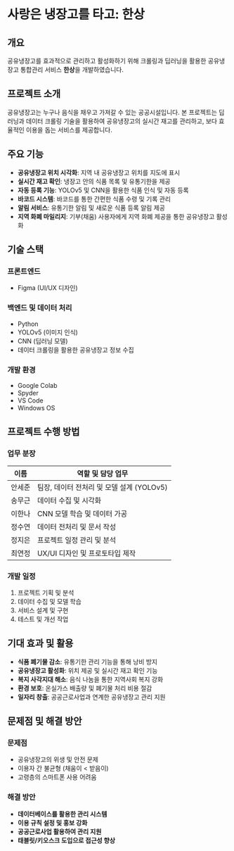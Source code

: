 # 사랑은 냉장고를 타고: 한상

## 개요
공유냉장고를 효과적으로 관리하고 활성화하기 위해 크롤링과 딥러닝을 활용한 공유냉장고 통합관리 서비스 **한상**을 개발하였습니다.

## 프로젝트 소개
공유냉장고는 누구나 음식을 채우고 가져갈 수 있는 공공시설입니다. 본 프로젝트는 딥러닝과 데이터 크롤링 기술을 활용하여 공유냉장고의 실시간 재고를 관리하고, 보다 효율적인 이용을 돕는 서비스를 제공합니다.

## 주요 기능
- **공유냉장고 위치 시각화**: 지역 내 공유냉장고 위치를 지도에 표시
- **실시간 재고 확인**: 냉장고 안의 식품 목록 및 유통기한을 제공
- **자동 등록 기능**: YOLOv5 및 CNN을 활용한 식품 인식 및 자동 등록
- **바코드 시스템**: 바코드를 통한 간편한 식품 수령 및 기록 관리
- **알림 서비스**: 유통기한 알림 및 새로운 식품 등록 알림 제공
- **지역 화폐 마일리지**: 기부(채움) 사용자에게 지역 화폐 제공을 통한 공유냉장고 활성화

## 기술 스택
### 프론트엔드
- Figma (UI/UX 디자인)

### 백엔드 및 데이터 처리
- Python
- YOLOv5 (이미지 인식)
- CNN (딥러닝 모델)
- 데이터 크롤링을 활용한 공유냉장고 정보 수집

### 개발 환경
- Google Colab
- Spyder
- VS Code
- Windows OS

## 프로젝트 수행 방법
### 업무 분장
| 이름 | 역할 및 담당 업무 |
|------|-----------------|
| 안세준 | 팀장, 데이터 전처리 및 모델 설계 (YOLOv5) |
| 송무근 | 데이터 수집 및 시각화 |
| 이한나 | CNN 모델 학습 및 데이터 가공 |
| 정수연 | 데이터 전처리 및 문서 작성 |
| 정지은 | 프로젝트 일정 관리 및 분석 |
| 최연정 | UX/UI 디자인 및 프로토타입 제작 |

### 개발 일정
1. 프로젝트 기획 및 분석
2. 데이터 수집 및 모델 학습
3. 서비스 설계 및 구현
4. 테스트 및 개선 작업

## 기대 효과 및 활용
- **식품 폐기물 감소**: 유통기한 관리 기능을 통해 낭비 방지
- **공유냉장고 활성화**: 위치 제공 및 실시간 재고 확인 기능
- **복지 사각지대 해소**: 음식 나눔을 통한 지역사회 복지 강화
- **환경 보호**: 온실가스 배출량 및 폐기물 처리 비용 절감
- **일자리 창출**: 공공근로사업과 연계한 공유냉장고 관리 지원

## 문제점 및 해결 방안
### 문제점
- 공유냉장고의 위생 및 안전 문제
- 이용자 간 불균형 (채움이 < 받음이)
- 고령층의 스마트폰 사용 어려움

### 해결 방안
- **데이터베이스를 활용한 관리 시스템**
- **이용 규칙 설정 및 홍보 강화**
- **공공근로사업 활용하여 관리 지원**
- **태블릿/키오스크 도입으로 접근성 향상**
